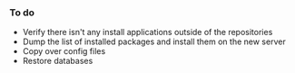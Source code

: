 ### To do

- Verify there isn't any install applications outside of the repositories
- Dump the list of installed packages and install them on the new server
- Copy over config files
- Restore databases